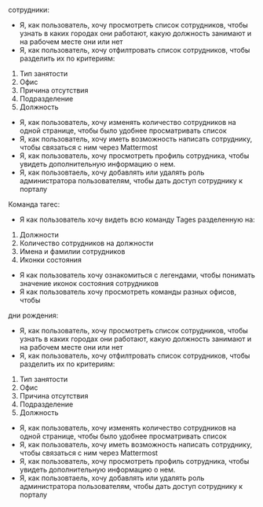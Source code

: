 сотрудники:

* Я, как пользователь, хочу просмотреть список сотрудников, чтобы узнать в каких городах они работают, какую должность занимают и на рабочем месте они или нет
* Я, как пользователь, хочу отфилтровать список сотрудников, чтобы разделить их по критериям:
1. Тип занятости
2. Офис
3. Причина отсутствия
4. Подразделение
5. Должность
* Я, как пользователь, хочу изменять количество сотрудников на одной странице, чтобы было удобнее просматривать список
* Я, как пользователь, хочу иметь возможность написать сотруднику, чтобы связаться с ним через Mattermost
* Я, как пользователь, хочу просмотреть профиль сотрудника, чтобы увидеть дополнительную информацию о нем.
* Я, как пользовтаель, хочу добавлять или удалять роль администратора пользователям, чтобы дать доступ сотруднику к порталу

Команда тагес:
* Я как пользователь хочу видеть всю команду Tages разделенную на: 
1. Должности
2. Количество сотрудников на должности
3. Имена и фамилии сотрудников 
4. Иконки состояния 
* Я как пользователь хочу ознакомиться с легендами, чтобы понимать значение иконок состояния  сотрудников 
* Я как пользователь хочу просмотреть команды разных офисов, чтобы 

дни рождения:
* Я, как пользователь, хочу просмотреть список сотрудников, чтобы узнать в каких городах они работают, какую должность занимают и на рабочем месте они или нет
* Я, как пользователь, хочу отфилтровать список сотрудников, чтобы разделить их по критериям:
1. Тип занятости
2. Офис
3. Причина отсутствия
4. Подразделение
5. Должность
* Я, как пользователь, хочу изменять количество сотрудников на одной странице, чтобы было удобнее просматривать список
* Я, как пользователь, хочу иметь возможность написать сотруднику, чтобы связаться с ним через Mattermost
* Я, как пользователь, хочу просмотреть профиль сотрудника, чтобы увидеть дополнительную информацию о нем.
* Я, как пользовтаель, хочу добавлять или удалять роль администратора пользователям, чтобы дать доступ сотруднику к порталу
